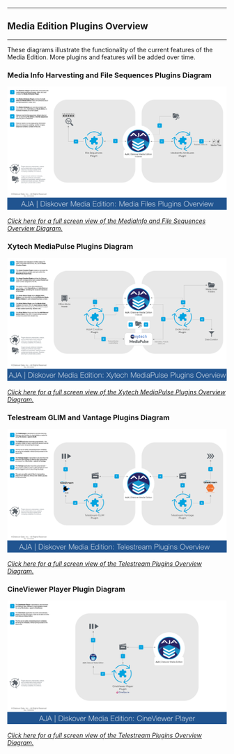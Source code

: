 ___
## Media Edition Plugins Overview
___

These diagrams illustrate the functionality of the current features of the Media Edition. More plugins and features will be added over time.

### Media Info Harvesting and File Sequences Plugins Diagram

![Image: MediaInfo and File Sequences Overview Diagram](images/diagram_diskover_media_edition_plugins_overview_mediainfo_and_file_sequences.png)

_[Click here for a full screen view of the MediaInfo and File Sequences Overview Diagram.](images/diagram_diskover_media_edition_plugins_overview_mediainfo_and_file_sequences.png)_

### Xytech MediaPulse Plugins Diagram

![Image: Xytech MediaPulse Plugins Overview Diagram](images/diagram_diskover_media_edition_plugins_overview_xytech_mediapulse.png)

_[Click here for a full screen view of the Xytech MediaPulse Plugins Overview Diagram.](images/diagram_diskover_media_edition_plugins_overview_xytech_mediapulse.png)_

### Telestream GLIM and Vantage Plugins Diagram

![Image: Telestream Plugins Overview Diagram](images/diagram_diskover_media_edition_plugins_overview_telestream.png)

_[Click here for a full screen view of the Telestream Plugins Overview Diagram.](images/diagram_diskover_media_edition_plugins_overview_telestream.png)_

### CineViewer Player Plugin Diagram

![Image: Telestream Plugins Overview Diagram](images/diagram_diskover_media_edition_plugins_overview_cineviewer_2022102801.png)

_[Click here for a full screen view of the Telestream Plugins Overview Diagram.](images/diagram_diskover_media_edition_plugins_overview_cineviewer_2022102801.png)_
